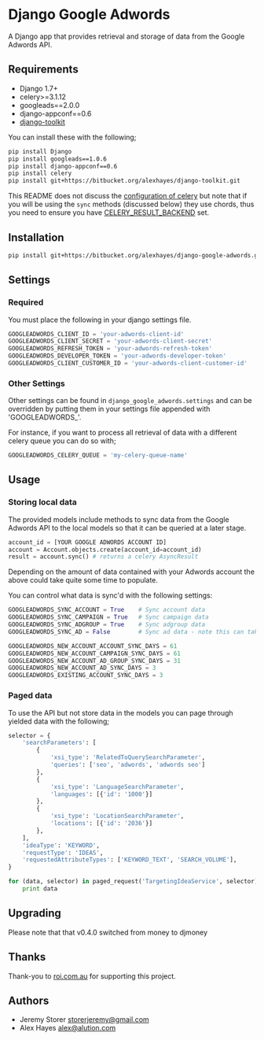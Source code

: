 # Django Google Adwords

A Django app that provides retrieval and storage of data from the Google Adwords API.

## Requirements

- Django 1.7+
- celery>=3.1.12
- googleads==2.0.0
- django-appconf==0.6
- [django-toolkit](https://bitbucket.org/alexhayes/django-toolkit)

You can install these with the following;

```bash
pip install Django
pip install googleads==1.0.6
pip install django-appconf==0.6
pip install celery
pip install git+https://bitbucket.org/alexhayes/django-toolkit.git
```

This README does not discuss the [configuration of celery](http://docs.celeryproject.org/en/latest/configuration.html) 
but note that if you will be using the `sync` methods (discussed below) they use chords, thus you need to ensure you have 
[CELERY_RESULT_BACKEND](http://docs.celeryproject.org/en/latest/configuration.html?highlight=celery_backend#celery-result-backend) set.

## Installation

```bash
pip install git+https://bitbucket.org/alexhayes/django-google-adwords.git
```

## Settings

### Required

You must place the following in your django settings file.

```python
GOOGLEADWORDS_CLIENT_ID = 'your-adwords-client-id'
GOOGLEADWORDS_CLIENT_SECRET = 'your-adwords-client-secret'
GOOGLEADWORDS_REFRESH_TOKEN = 'your-adwords-refresh-token'
GOOGLEADWORDS_DEVELOPER_TOKEN = 'your-adwords-developer-token'
GOOGLEADWORDS_CLIENT_CUSTOMER_ID = 'your-adwords-client-customer-id'
```

### Other Settings

Other settings can be found in `django_google_adwords.settings` and can be overridden by
putting them in your settings file appended with 'GOOGLEADWORDS_'.

For instance, if you want to process all retrieval of data with a different celery queue 
you can do so with;

```python
GOOGLEADWORDS_CELERY_QUEUE = 'my-celery-queue-name'
```

## Usage

### Storing local data

The provided models include methods to sync data from the Google Adwords API to the local models 
so that it can be queried at a later stage.

```python
account_id = [YOUR GOOGLE ADWORDS ACCOUNT ID]
account = Account.objects.create(account_id=account_id)
result = account.sync() # returns a celery AsyncResult
```

Depending on the amount of data contained with your Adwords account the above could take quite
some time to populate.

You can control what data is sync'd with the following settings:

```python
GOOGLEADWORDS_SYNC_ACCOUNT = True    # Sync account data
GOOGLEADWORDS_SYNC_CAMPAIGN = True   # Sync campaign data
GOOGLEADWORDS_SYNC_ADGROUP = True    # Sync adgroup data
GOOGLEADWORDS_SYNC_AD = False        # Sync ad data - note this can take a LOOOONNNNG time if you have lots of ads... 

GOOGLEADWORDS_NEW_ACCOUNT_ACCOUNT_SYNC_DAYS = 61
GOOGLEADWORDS_NEW_ACCOUNT_CAMPAIGN_SYNC_DAYS = 61
GOOGLEADWORDS_NEW_ACCOUNT_AD_GROUP_SYNC_DAYS = 31
GOOGLEADWORDS_NEW_ACCOUNT_AD_SYNC_DAYS = 3
GOOGLEADWORDS_EXISTING_ACCOUNT_SYNC_DAYS = 3
```

### Paged data

To use the API but not store data in the models you can page through yielded data with the following; 

```python
selector = {
    'searchParameters': [
        {
            'xsi_type': 'RelatedToQuerySearchParameter',
            'queries': ['seo', 'adwords', 'adwords seo']
        },
        {
            'xsi_type': 'LanguageSearchParameter',
            'languages': [{'id': '1000'}]
        },
        {
            'xsi_type': 'LocationSearchParameter',
            'locations': [{'id': '2036'}]
        },
    ],
    'ideaType': 'KEYWORD',
    'requestType': 'IDEAS',
    'requestedAttributeTypes': ['KEYWORD_TEXT', 'SEARCH_VOLUME'],
}

for (data, selector) in paged_request('TargetingIdeaService', selector):
    print data
```

## Upgrading

Please note that that v0.4.0 switched from money to djmoney

## Thanks

Thank-you to [roi.com.au](http://roi.com.au) for supporting this project.

## Authors

- Jeremy Storer <storerjeremy@gmail.com>
- Alex Hayes <alex@alution.com>